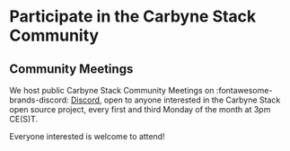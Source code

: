 # Participate in the Carbyne Stack Community

## Community Meetings

We host public Carbyne Stack Community Meetings on :fontawesome-brands-discord:
[Discord][discord], open to anyone interested in the Carbyne Stack open source
project, every first and third Monday of the month at 3pm CE(S)T.

Everyone interested is welcome to attend!

[discord]: https://discord.gg/8sxNPCSBDk
